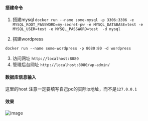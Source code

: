 #### 搭建命令
1. 搭建mysql
`docker run --name some-mysql -p 3306:3306 -e MYSQL_ROOT_PASSWORD=my-secret-pw -e MYSQL_DATABASE=test -e MYSQL_USER=test -e MYSQL_PASSWORD=test  -d mysql`

2. 搭建wordpress

`docker run --name some-wordpress -p 8080:80 -d wordpress`


3. 访问网址 `http://localhost:8080`
4. 管理后台网址 `http://localhost:8080/wp-admin/`

#### 数据库信息输入

这里的host 注意一定要填写自己pc的实际ip地址，而不是`127.0.0.1`



#### 效果
![image](https://user-images.githubusercontent.com/30467613/120913113-31217580-c6c7-11eb-9fd5-d5e1eabb6829.png)
